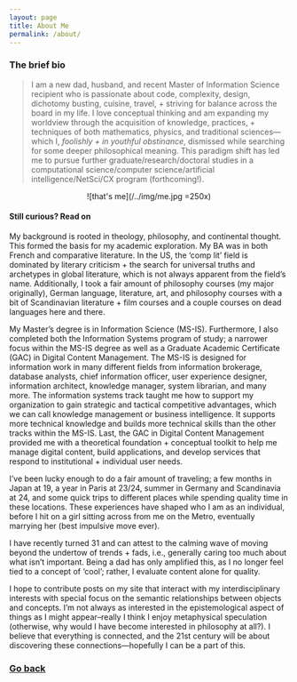 ```yaml
---
layout: page
title: About Me
permalink: /about/
---
```

### The brief bio
>I am a new dad, husband, and recent Master of Information Science recipient who is passionate about code, complexity, design, dichotomy busting, cuisine, travel, + striving for balance across the board in my life.  I love conceptual thinking and am expanding my worldview through the acquisition of knowledge, practices, + techniques of both mathematics, physics, and traditional sciences&#8212;which I, _foolishly + in youthful obstinance_, dismissed while searching for some deeper philosophical meaning.  This paradigm shift has led me to pursue further graduate/research/doctoral studies in a computational science/computer science/artificial intelligence/NetSci/CX program (forthcoming!).

<center>![that's me](/../img/me.jpg =250x)</center>

#### Still curious? Read on

My background is rooted in theology, philosophy, and continental thought.  This formed the basis for my academic exploration.  My BA was in both French and comparative literature.  In the US, the ‘comp lit’ field is dominated by literary criticism + the search for universal truths and archetypes in global literature, which is not always apparent from the field’s name.  Additionally, I took a fair amount of philosophy courses (my major originally), German language, literature, art, and philosophy courses with a bit of Scandinavian literature + film courses and a couple courses on dead languages here and there.  

My Master’s degree is in Information Science (MS-IS).  Furthermore, I also completed both the Information Systems program of study; a narrower focus within the MS-IS degree as well as a Graduate Academic Certificate (GAC) in Digital Content Management.  The MS-IS is designed for information work in many different fields from information brokerage, database analysts, chief information officer, user experience designer, information architect, knowledge manager, system librarian, and many more.  The information systems track taught me how to support my organization to gain strategic and tactical competitive advantages, which we can call knowledge management or business intelligence.  It supports more technical knowledge and builds more technical skills than the other tracks within the MS-IS.  Last, the GAC in Digital Content Management provided me with a theoretical foundation + conceptual toolkit to help me manage digital content, build applications, and develop services that respond to institutional + individual user needs.

I’ve been lucky enough to do a fair amount of traveling; a few months in Japan at 19, a year in Paris at 23/24, summer in Germany and Scandinavia at 24, and some quick trips to different places while spending quality time in these locations.  These experiences have shaped who I am as an individual, before I hit on a girl sitting across from me on the Metro, eventually marrying her (best impulsive move ever).

I have recently turned 31 and can attest to the calming wave of moving beyond the undertow of trends + fads, i.e., generally caring too much about what isn’t important.   Being a dad has only amplified this, as I no longer feel tied to a concept of ‘cool’; rather, I evaluate content alone for quality.

I hope to contribute posts on my site that interact with my interdisciplinary interests with special focus on the semantic relationships between objects and concepts.  I’m not always as interested in the epistemological aspect of things as I might appear–really I think I enjoy metaphysical speculation (otherwise, why would I have become interested in philosophy at all?).  I believe that everything is connected, and the 21st century will be about discovering these connections—hopefully I can be a part of this.

### [Go back](site.baseurl)
